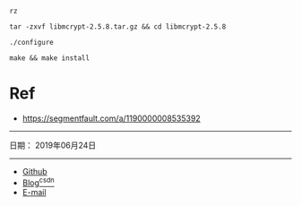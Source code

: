 
```shell
rz
```
```shell
tar -zxvf libmcrypt-2.5.8.tar.gz && cd libmcrypt-2.5.8
```
```shell
./configure
```
```shell
make && make install
```

# Ref
- https://segmentfault.com/a/1190000008535392

-----

日期： 2019年06月24日

-----

- [Github](https://github.com/qwhai)
- [Blog<sup>csdn</sup>](https://qwhai.blog.csdn.net)
- [E-mail](return_zero0@163.com)
